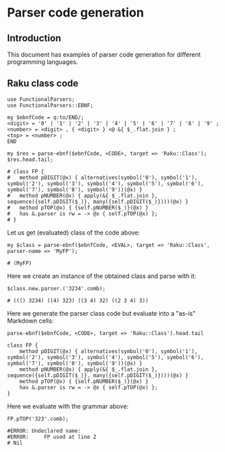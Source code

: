 # Parser code generation

## Introduction

This document has examples of parser code generation for different programming languages. 

## Raku class code

```perl6
use FunctionalParsers;
use FunctionalParsers::EBNF;

my $ebnfCode = q:to/END/;
<digit> = '0' | '1' | '2' | '3' | '4' | '5' | '6' | '7' | '8' | '9' ;
<number> = <digit> , { <digit> } <@ &{ $_.flat.join } ;
<top> = <number> ;
END

my $res = parse-ebnf($ebnfCode, <CODE>, target => 'Raku::Class');
$res.head.tail;
```
```
# class FP {
# 	method pDIGIT(@x) { alternatives(symbol('0'), symbol('1'), symbol('2'), symbol('3'), symbol('4'), symbol('5'), symbol('6'), symbol('7'), symbol('8'), symbol('9'))(@x) }
# 	method pNUMBER(@x) { apply(&{ $_.flat.join }, sequence({self.pDIGIT($_)}, many({self.pDIGIT($_)})))(@x) }
# 	method pTOP(@x) { {self.pNUMBER($_)}(@x) }
# 	has &.parser is rw = -> @x { self.pTOP(@x) };
# }
````

Let us get (evaluated) class of the code above:

```perl6
my $class = parse-ebnf($ebnfCode, <EVAL>, target => 'Raku::Class', parser-name => 'MyFP');
```
```
# (MyFP)
```

Here we create an instance of the obtained class and parse with it:

```perl6
$class.new.parser.('3234'.comb);
```
```
# ((() 3234) ((4) 323) ((3 4) 32) ((2 3 4) 3))
```

Here we generate the parser class code but evaluate into a "as-is" Markdown cells:

```perl6, result=asis, output-prompt=NONE, output-lang=perl6
parse-ebnf($ebnfCode, <CODE>, target => 'Raku::Class').head.tail
```
```perl6
class FP {
	method pDIGIT(@x) { alternatives(symbol('0'), symbol('1'), symbol('2'), symbol('3'), symbol('4'), symbol('5'), symbol('6'), symbol('7'), symbol('8'), symbol('9'))(@x) }
	method pNUMBER(@x) { apply(&{ $_.flat.join }, sequence({self.pDIGIT($_)}, many({self.pDIGIT($_)})))(@x) }
	method pTOP(@x) { {self.pNUMBER($_)}(@x) }
	has &.parser is rw = -> @x { self.pTOP(@x) };
}
```

Here we evaluate with the grammar above:

```perl6
FP.pTOP('323'.comb);
```
```
#ERROR: Undeclared name:
#ERROR:     FP used at line 2
# Nil
```